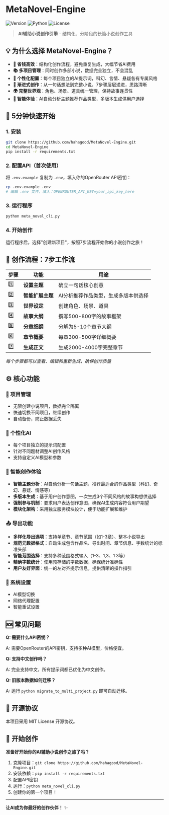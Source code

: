 # MetaNovel-Engine

![Version](https://img.shields.io/badge/version-v0.0.18-blue.svg)
![Python](https://img.shields.io/badge/python-3.8+-green.svg)
![License](https://img.shields.io/badge/license-MIT-yellow.svg)

> **AI辅助小说创作引擎** - 结构化、分阶段的长篇小说创作工具

## 💡 为什么选择 MetaNovel-Engine？

- **🎯 省钱高效**：结构化创作流程，避免重复生成，大幅节省AI费用
- **📚 多项目管理**：同时创作多部小说，数据完全独立，不会混乱
- **🎨 个性化配置**：每个项目独立的AI提示词，科幻、言情、悬疑各有专属风格
- **🔄 渐进式创作**：从一句话想法到完整小说，7步骤层层递进，思路清晰
- **🌍 完整世界观**：角色、场景、道具统一管理，保持故事连贯性
- **🤖 智能体验**：AI自动分析主题推荐作品类型，多版本生成供用户选择

## 🚀 5分钟快速开始

### 1. 安装
```bash
git clone https://github.com/hahagood/MetaNovel-Engine.git
cd MetaNovel-Engine
pip install -r requirements.txt
```

### 2. 配置API（首次使用）
将 `.env.example` 复制为 `.env`，填入你的OpenRouter API密钥：
```bash
cp .env.example .env
# 编辑 .env 文件，填入：OPENROUTER_API_KEY=your_api_key_here
```

### 3. 运行程序
```bash
python meta_novel_cli.py
```

### 4. 开始创作
运行程序后，选择"创建新项目"，按照7步流程开始你的小说创作之旅！

## 📝 创作流程：7步工作流

| 步骤 | 功能 | 用途 |
|------|------|------|
| 1️⃣ | **设置主题** | 确立一句话核心创意 |
| 2️⃣ | **智能扩展主题** | AI分析推荐作品类型，生成多版本供选择 |
| 3️⃣ | **世界设定** | 创建角色、场景、道具 |
| 4️⃣ | **故事大纲** | 撰写500-800字的故事框架 |
| 5️⃣ | **分章细纲** | 分解为5-10个章节大纲 |
| 6️⃣ | **章节概要** | 每章300-500字详细概要 |
| 7️⃣ | **生成正文** | 生成2000-4000字完整章节 |

*每个步骤都可以查看、编辑和重新生成，确保创作质量*

## ⚙️ 核心功能

### 📁 项目管理
- 无限创建小说项目，数据完全隔离
- 快速切换不同项目，继续创作
- 自动备份，防止数据丢失

### 🎨 个性化AI
- 每个项目独立的提示词配置
- 针对不同题材调整AI创作风格
- 支持自定义AI模型和参数

### 🤖 智能创作体验
- **智能主题分析**：AI自动分析一句话主题，推荐最适合的作品类型（科幻、奇幻、悬疑、情感等）
- **多版本生成**：基于用户创作意图，一次生成3个不同风格的故事构想供选择
- **强制参与机制**：要求用户表达创作意图，确保AI生成内容符合用户期望
- **模块化架构**：采用独立服务模块设计，便于功能扩展和维护

### 📤 导出功能
- **多样化导出选项**：支持单章节、章节范围（如1-3章）、整本小说导出
- **规范元数据格式**：自动生成包含作品名、导出时间、章节信息、字数统计的标准头部
- **智能范围选择**：支持多种范围格式输入（1-3、1,3、1 3等）
- **精确字数统计**：使用预存储的字数数据，确保统计准确性
- **用户友好界面**：统一的左对齐提示信息，提供清晰的操作指引

### 🔧 系统设置
- AI模型切换
- 网络代理配置
- 智能重试设置

## 🆘 常见问题

**Q: 需要什么API密钥？**

A: 需要OpenRouter的API密钥，支持多种AI模型，价格便宜。

**Q: 支持中文创作吗？**

A: 完全支持中文，所有提示词都已优化为中文创作。

**Q: 旧版本数据如何迁移？**

A: 运行 `python migrate_to_multi_project.py` 即可自动迁移。

## 📄 开源协议

本项目采用 MIT License 开源协议。

## 🚀 开始创作

**准备好开始你的AI辅助小说创作之旅了吗？**

1. 克隆项目：`git clone https://github.com/hahagood/MetaNovel-Engine.git`
2. 安装依赖：`pip install -r requirements.txt`
3. 配置API密钥
4. 运行：`python meta_novel_cli.py`
5. 创建你的第一个项目！

---

**让AI成为你最好的创作伙伴！** ✨